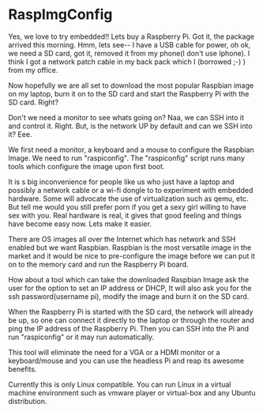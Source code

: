 # RaspImgConfig

Yes, we love to try embedded!! Lets buy a Raspberry Pi. Got it, the package arrived this morning. Hmm, lets see-- I have a USB cable for power, oh ok, we need a SD card, got it, removed it from my phone(I don't use Iphone). I think I got a network patch cable in my back pack which I (borrowed ;-) ) from my office.

Now hopefully we are all set to download the most popular Raspbian image on my laptop, burn it on to the SD card and start the Raspberry Pi with the SD card. Right?

Don't we need a monitor to see whats going on? Naa, we can SSH into it and control it. Right. But, is the network UP by default and can we SSH into it? Eee.

We first need a monitor, a keyboard and a mouse to configure the Raspbian Image. We need to run "raspiconfig". The "raspiconfig" script runs many tools which configure the image upon first boot.

It is s big inconvenience for people like us who just have a laptop and possibly a network cable or a wi-fi dongle to to experiment with embedded hardware. Some will advocate the use of virtualization such as qemu, etc. But tell me would you still prefer porn if you get a sexy girl willing to have sex with you. Real hardware is real, it gives that good feeling and things have become easy now. Lets make it easier.

There are OS images all over the Internet which has network and SSH enabled but we want Raspbian. Raspbian is the most versatile image in the market and it would be nice to pre-configure the image before we can put it on to the memory card and run the Raspberry Pi board.

How about a tool which can take the downloaded Raspbian Image ask the user for the option to set an IP address or DHCP, It will also ask you for the ssh password(username pi), modify the image and burn it on the SD card.

When the Raspberry Pi is started with the SD card, the network will already be up, so one can connect it directly to the laptop or through the router and ping the IP address of the Raspberry Pi. Then you can SSH into the Pi and run "raspiconfig" or it may run automatically.

This tool will eliminate the need for a VGA or a HDMI monitor or a keyboard/mouse and you can use the headless Pi and reap its awesome benefits.

Currently this is only Linux compatible. You can run Linux in a virtual machine environment such as vmware player or virtual-box and any Ubuntu distribution.

 
